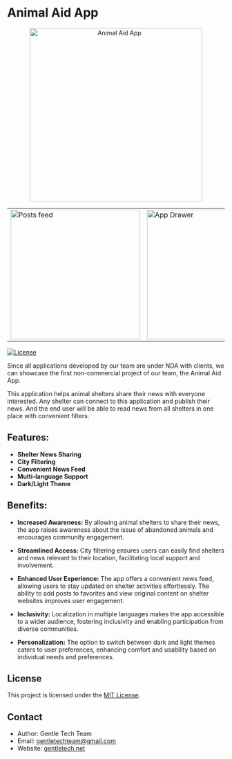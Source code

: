 # Animal Aid App
<div align="center">
  <img src="https://github.com/GentleTechTeam/AnimalAidApp/assets/165633483/5c2f5885-e70f-409e-9f23-147ccedd3afe" alt="Animal Aid App" width="400" height="400">
</div>


<table>
  <tr>
    <td><img src="https://github.com/GentleTechTeam/AnimalAidApp/assets/165633483/7f894a1d-83b6-4721-8278-134270492ec6" alt="Posts feed" width="300"></td>
    <td><img src="https://github.com/GentleTechTeam/AnimalAidApp/assets/165633483/3ce28282-ea8a-44f8-af73-0971898636a6" alt="App Drawer" width="300"></td>
    <td><img src="https://github.com/GentleTechTeam/AnimalAidApp/assets/165633483/630a3c60-953b-44f8-925a-78799ced9a66" alt="Onboarding" width="300"></td>
  </tr>
</table>



[![License](https://img.shields.io/badge/license-MIT-blue.svg)](LICENSE)

Since all applications developed by our team are under NDA with clients, we can showcase the first non-commercial project of our team, the Animal Aid App.

This application helps animal shelters share their news with everyone interested. Any shelter can connect to this application and publish their news. And the end user will be able to read news from all shelters in one place with convenient filters.

## Features:

- **Shelter News Sharing** 
- **City Filtering** 
- **Convenient News Feed**
- **Multi-language Support**
- **Dark/Light Theme**

## Benefits:

- **Increased Awareness:** By allowing animal shelters to share their news, the app raises awareness about the issue of abandoned animals and encourages community engagement.

- **Streamlined Access:** City filtering ensures users can easily find shelters and news relevant to their location, facilitating local support and involvement.

- **Enhanced User Experience:** The app offers a convenient news feed, allowing users to stay updated on shelter activities effortlessly. The ability to add posts to favorites and view original content on shelter websites improves user engagement.

- **Inclusivity:** Localization in multiple languages makes the app accessible to a wider audience, fostering inclusivity and enabling participation from diverse communities.

- **Personalization:** The option to switch between dark and light themes caters to user preferences, enhancing comfort and usability based on individual needs and preferences.

## License

This project is licensed under the [MIT License](LICENSE).

## Contact

- Author: Gentle Tech Team
- Email: gentletechteam@gmail.com
- Website: [gentletech.net](gentletech.net)


